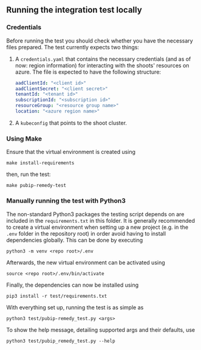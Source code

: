 ## Running the integration test locally

### Credentials

Before running the test you should check whether you have the necessary files prepared. The test currently expects two things:

1. A `credentials.yaml` that contains the necessary credentials (and as of now: region information) for interacting with the shoots' resources on azure. The file is expected to have the following structure:
    ```yaml
    aadClientId: "<client id>"
    aadClientSecret: "<client secret>"
    tenantId: "<tenant id>"
    subscriptionId: "<subscription id>"
    resourceGroup: "<resource group name>"
    location: "<azure region name>"
    ```
2. A `kubeconfig` that points to the shoot cluster.

### Using Make

Ensure that the virtual environment is created using
```
make install-requirements
```
then, run the test:
```
make pubip-remedy-test
```

### Manually running the test with Python3

The non-standard Python3 packages the testing script depends on are included in the `requirements.txt` in this folder. It is generally recommended to create a virtual environment when setting up a new project (e.g. in the `.env` folder in the repository root) in order avoid having to install dependencies globally. This can be done by executing
```
python3 -m venv <repo root>/.env
```
Afterwards, the new virtual environment can be activated using
```
source <repo root>/.env/bin/activate
```
Finally, the dependencies can now be installed using
```
pip3 install -r test/requirements.txt
```

With everything set up, running the test is as simple as
```
python3 test/pubip-remedy_test.py <args>
```

To show the help message, detailing supported args and their defaults, use
```
python3 test/pubip_remedy_test.py --help
```
